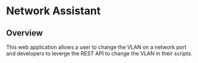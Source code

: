 # Network Assistant
## Overview
This web application allows a user to change the VLAN on a network port 
and developers to leverge the REST API to change the VLAN in their scripts.